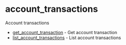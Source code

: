 # account_transactions

Account transactions


* [get_account_transaction](getaccounttransaction.md) - Get account transaction
* [list_account_transactions](listaccounttransactions.md) - List account transactions